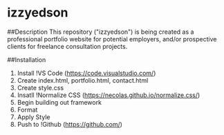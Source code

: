 # izzyedson

##Description
This repository ("izzyedson") is being created as a professional portfolio website for potential employers, and/or prospective clients for freelance consultation projects. 

##Installation
1. Install !VS Code (https://code.visualstudio.com/)
2. Create index.html, portfolio.html, contact.html
3. Create style.css
4. Insatll !Normalize CSS (https://necolas.github.io/normalize.css/)
5. Begin building out framework
6. Format 
7. Apply Style
8. Push to !Github (https://github.com/)